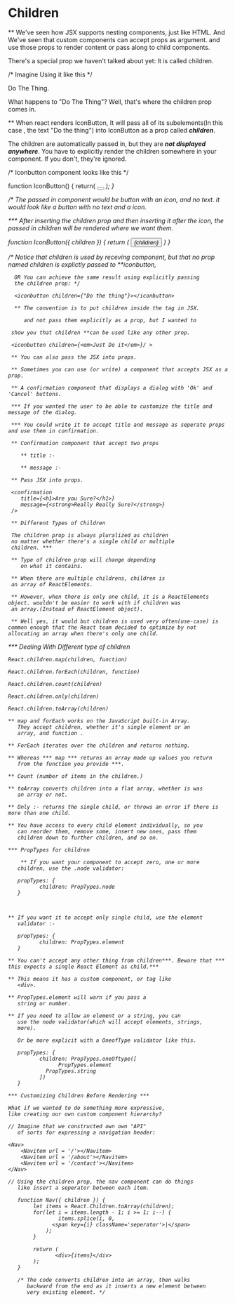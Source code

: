 # Children

** We've seen how JSX supports nesting components, just like HTML.
   And We've seen that custom components can accept props as argument.
   and use those props to render content or pass along to child components.

   There's a special prop we haven't talked about yet: It is called children.

   /* Imagine Using it like this */
   
   <iconbutton>Do The Thing.</iconbutton>

   What happens to "Do The Thing"? Well, that's where the children prop comes in.

   ** When react renders IconButton, It will pass all of its subelements(In this case
   , the text "Do the thing") into IconButton as a prop called ***children***.

   The children are automatically passed in, but they are ***not displayed anywhere***.
   You have to explicitly render the children somewhere in your component. If you
   don't, they're ignored.

   /* Iconbutton component looks like this */

   function IconButton() {
   	    return(
		<button>
			<i class="target-icon">
		</button>
	    );
   }

/* The passed in component would be button with an icon, and no text.
   it would look like a button with no text and a icon.

   *** After inserting the children prop and then inserting it after the icon,
   the passed in children will be rendered where we want them.

   function IconButton({ children }) {
   	    return (
	    	   <button>
			<i class="target-icon">
			{children}
	           </button>
	    )
   }

   /* Notice that children is used by receving component,
      but that no prop named children is explictly passed to
      **iconbutton,

      OR You can achieve the same result using explicitly passing
      the children prop: */

      <iconbutton children={"Do the thing"}></iconbutton>

      ** The convention is to put children inside the tag in JSX.

      	 and not pass them explicitly as a prop, but I wanted to

	 show you that children **can be used like any other prop.

	 <iconbutton children={<em>Just Do it</em>}/ >

	 ** You can also pass the JSX into props.

	 ** Sometimes you can use (or write) a component that accepts JSX as a prop.

	 ** A confirmation component that displays a dialog with 'Ok' and 'Cancel' buttons.

	 *** If you wanted the user to be able to customize the title and message of the dialog.

	 *** You could write it to accept title and message as seperate props and use them in confirmation.

	 ** Confirmation component that accept two props

	    ** title :-

	    ** message :-

	 ** Pass JSX into props.
	    
	 <confirmation
		title={<h1>Are you Sure?</h1>}
		message={<strong>Really Really Sure?</strong>}
	 />

	 ** Different Types of Children

	 The children prop is always pluralized as children
	 no matter whether there's a single child or multiple
	 children. ***

	 ** Type of children prop will change depending
	    on what it contains.

	 ** When there are multiple childrens, children is
	 an array of ReactElements.

	 ** However, when there is only one child, it is a ReactElements	object. wouldn't be easier to work with if children was
	 an array.(Instead of ReactElement object).

	 ** Well yes, it would but children is used very often(use-case) is common enough that the React team decided to optimize by not allocating an array when there's only one child.

*** Dealing With Different type of children

    React.children.map(children, function)

    React.children.forEach(children, function)

    React.children.count(children)

    React.children.only(children)

    React.children.toArray(children)

    ** map and forEach works on the JavaScript built-in Array.
       They accept children, whether it's single element or an
       array, and function .

    ** ForEach iterates over the children and returns nothing.

    ** Whereas *** map *** returns an array made up values you return
       from the function you provide ***.

    ** Count (number of items in the children.)

    ** toArray converts children into a flat array, whether is was
       an array or not.

    ** Only :- returns the single child, or throws an error if there is more than one child.

    ** You have access to every child element individually, so you
       can reorder them, remove some, insert new ones, pass them
       children down to further children, and so on.

    *** PropTypes for children

    	** If you want your component to accept zero, one or more
	   children, use the .node validator:

	   propTypes: {
	   	      children: PropTypes.node
	   }
	   


	** If you want it to accept only single child, use the element
	   validator :-

	   propTypes: {
	   	      children: PropTypes.element
	   }

	** You can't accept any other thing from children***. Beware that *** this expects a single React Element as child.***

	** This means it has a custom component, or tag like
	   <div>.

	** PropTypes.element will warn if you pass a
	   string or number.

	** If you need to allow an element or a string, you can
	   use the node validator(which will accept elements, strings,
	   more).

	   Or be more explicit with a OneofType validator like this.

	   propTypes: {
	   	      children: PropTypes.oneOftype([
		      		PropTypes.element
				PropTypes.string
		      ])
	   }

	*** Customizing Children Before Rendering ***

	What if we wanted to do something more expressive,
	like creating our own custom component hierarchy?

	// Imagine that we constructed own own "API"
	   of sorts for expressing a navigation header:

	<Nav>
		<Navitem url = '/'></Navitem>
		<Navitem url = '/about'></Navitem>
		<Navitem url = '/contact'></Navitem>
	</Nav>

	// Using the children prop, the nav component can do things
	   like insert a seperator between each item.

	   function Nav({ children }) {
	   	    let items = React.Children.toArray(children);
		    for(let i = items.length - 1; i >= 1; i--) {
		    	    items.splice(i, 0,
			      <span key={i} className='seperator'>|</span>		    
			    );
		    }

		    return (
		    	   <div>{items}</div>
		    );
	   }

	   /* The code converts children into an array, then walks
	      backward from the end as it inserts a new element between
	      very existing element. */

	  
	   
	   

	   
		   

	   

       





       

       
    
    

	 
	 

	
	    
   
   